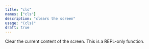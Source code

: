 ```yaml
---
title: "cls"
names: ["cls"]
description: "clears the screen"
usage: "(cls)"
draft: true
---
```

Clear the current content of the screen. This is a REPL-only function.
